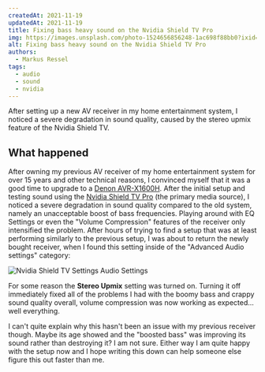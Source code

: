 ```yaml
---
createdAt: 2021-11-19
updatedAt: 2021-11-19
title: Fixing bass heavy sound on the Nvidia Shield TV Pro
img: https://images.unsplash.com/photo-1524656856248-1ac698f88bb0?ixid=MnwxMjA3fDB8MHxwaG90by1wYWdlfHx8fGVufDB8fHx8
alt: Fixing bass heavy sound on the Nvidia Shield TV Pro
authors:
  - Markus Ressel
tags:
  - audio
  - sound
  - nvidia
---
```


After setting up a new AV receiver in my home entertainment system, I noticed a severe degradation in sound quality,
caused by the stereo upmix feature of the Nvidia Shield TV.

<!--more-->

## What happened

After owning my previous AV receiver of my home entertainment system for over 15 years and other technical reasons, I convinced myself that it was a good time to upgrade to a [Denon AVR-X1600H][1]. After the initial setup and testing sound using the [Nvidia Shield TV Pro][2] (the primary media source), I noticed a severe degradation in sound quality compared to the old system, namely an unacceptable boost of bass frequencies. Playing around with EQ Settings or even the "Volume Compression" features of the receiver only intensified the problem. After hours of trying to find a setup that was at least performing similarly to the previous setup, I was about to return the newly bought receiver, when I found this setting inside of the "Advanced Audio settings" category:

![Nvidia Shield TV Settings Audio Settings](/images/blog/nvidia-shield-tv-pro-surround-upsampling/nvidia_shield_stereo_upmix.webp 'Nvidia Shield TV Settings Audio Settings')

For some reason the **Stereo Upmix** setting was turned on. Turning it off immediately fixed all of the problems I had with the boomy bass and crappy sound quality overall, volume compression was now working as expected... well everything.

I can't quite explain why this hasn't been an issue with my previous receiver though. Maybe its age showed and the "boosted bass" was improving its sound rather than destroying it? I am not sure.
Either way I am quite happy with the setup now and I hope writing this down can help someone else figure this out faster than me.

[1]: https://www.denon.com/de-ch/shop/avreceiver/avrx1600h
[2]: https://www.nvidia.com/en-us/shield/shield-tv-pro/
